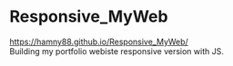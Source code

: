 # Responsive_MyWeb
https://hamny88.github.io/Responsive_MyWeb/ <br>
Building my portfolio webiste responsive version with JS.
